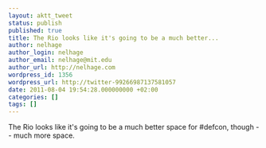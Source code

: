 ```yaml
---
layout: aktt_tweet
status: publish
published: true
title: The Rio looks like it's going to be a much better...
author: nelhage
author_login: nelhage
author_email: nelhage@mit.edu
author_url: http://nelhage.com
wordpress_id: 1356
wordpress_url: http://twitter-99266987137581057
date: 2011-08-04 19:54:28.000000000 +02:00
categories: []
tags: []
---
```

The Rio looks like it's going to be a much better space for #defcon, though -- much more space.
